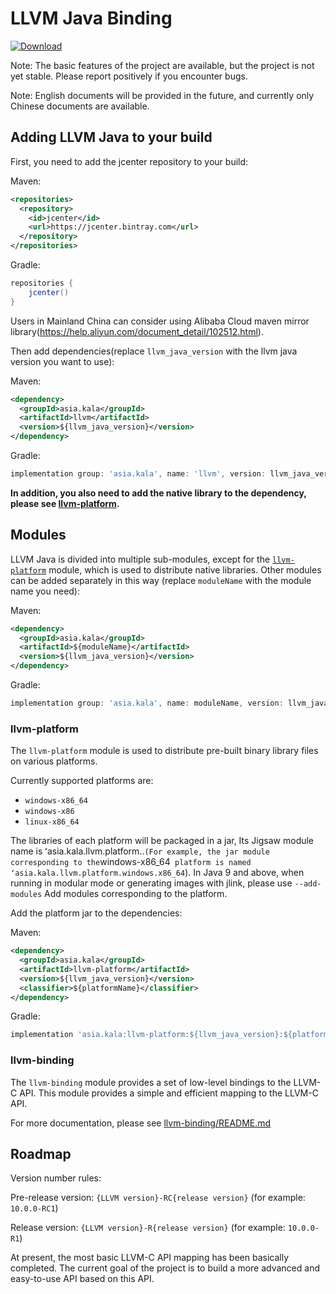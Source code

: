 # LLVM Java Binding 
[ ![Download](https://api.bintray.com/packages/glavo/maven/llvm/images/download.svg) ](https://bintray.com/glavo/maven/llvm/_latestVersion)

Note: The basic features of the project are available, but the project is not yet stable. Please report positively if you encounter bugs.

Note: English documents will be provided in the future, and currently only Chinese documents are available.

## Adding LLVM Java to your build

First, you need to add the jcenter repository to your build:

Maven:
```xml
<repositories>
  <repository>
    <id>jcenter</id>
    <url>https://jcenter.bintray.com</url>
  </repository>
</repositories>
```

Gradle:

```groovy
repositories {
    jcenter()
}
```

Users in Mainland China can consider using Alibaba Cloud maven mirror library(https://help.aliyun.com/document_detail/102512.html).

Then add dependencies(replace `llvm_java_version` with the llvm java version you want to use):

Maven:
```xml
<dependency>
  <groupId>asia.kala</groupId>
  <artifactId>llvm</artifactId>
  <version>${llvm_java_version}</version>
</dependency>
```

Gradle:
```groovy
implementation group: 'asia.kala', name: 'llvm', version: llvm_java_version
```

**In addition, you also need to add the native library to the dependency,
please see [llvm-platform](#llvm-platform).**

## Modules

LLVM Java is divided into multiple sub-modules, except for the [`llvm-platform`](#llvm-platform) module, which is used to distribute native libraries.
Other modules can be added separately in this way (replace `moduleName` with the module name you need):

Maven:
```xml
<dependency>
  <groupId>asia.kala</groupId>
  <artifactId>${moduleName}</artifactId>
  <version>${llvm_java_version}</version>
</dependency>
```

Gradle:
```groovy
implementation group: 'asia.kala', name: moduleName, version: llvm_java_version
```

### llvm-platform

The `llvm-platform` module is used to distribute pre-built binary library files on various platforms.

Currently supported platforms are:

* `windows-x86_64`
* `windows-x86`
* `linux-x86_64`

The libraries of each platform will be packaged in a jar,
Its Jigsaw module name is ʻasia.kala.llvm.platform.<osName>.<archName>`
(For example, the jar module corresponding to the `windows-x86_64` platform is named ʻasia.kala.llvm.platform.windows.x86_64`).
In Java 9 and above, when running in modular mode or generating images with jlink, please use `--add-modules`
Add modules corresponding to the platform.

Add the platform jar to the dependencies:

Maven:
```xml
<dependency>
  <groupId>asia.kala</groupId>
  <artifactId>llvm-platform</artifactId>
  <version>${llvm_java_version}</version>
  <classifier>${platformName}</classifier>
</dependency>
```

Gradle: 
```groovy
implementation 'asia.kala:llvm-platform:${llvm_java_version}:${platformName}'
```

### llvm-binding

The `llvm-binding` module provides a set of low-level bindings to the LLVM-C API. This module provides a simple and efficient mapping to the LLVM-C API.

For more documentation, please see [llvm-binding/README.md](llvm-binding/README.md)

## Roadmap

Version number rules:

Pre-release version: `{LLVM version}-RC{release version}` (for example: `10.0.0-RC1`)

Release version: `{LLVM version}-R{release version}` (for example: `10.0.0-R1`)

At present, the most basic LLVM-C API mapping has been basically completed. The current goal of the project is to build a more advanced and easy-to-use API based on this API.
